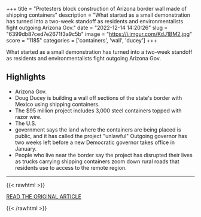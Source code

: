 +++
title = "Protesters block construction of Arizona border wall made of shipping containers"
description = "What started as a small demonstration has turned into a two-week standoff as residents and environmentalists fight outgoing Arizona Gov."
date = "2022-12-14 14:20:26"
slug = "6399db87ced7e2671f3a9c5b"
image = "https://i.imgur.com/KdJ1BM2.jpg"
score = "1185"
categories = ['containers', 'wall', 'ducey']
+++

What started as a small demonstration has turned into a two-week standoff as residents and environmentalists fight outgoing Arizona Gov.

## Highlights

- Arizona Gov.
- Doug Ducey is building a wall off sections of the state's border with Mexico using shipping containers.
- The $95 million project includes 3,000 steel containers topped with razor wire.
- The U.S.
- government says the land where the containers are being placed is public, and it has called the project "unlawful" Outgoing governor has two weeks left before a new Democratic governor takes office in January.
- People who live near the border say the project has disrupted their lives as trucks carrying shipping containers zoom down rural roads that residents use to access to the remote region.

---

{{< rawhtml >}}
  <p class="article-category">
    <a target="_blank" href="https://www.nbcnews.com/news/us-news/protesters-block-construction-arizona-border-wall-made-shipping-contai-rcna61373">READ THE ORIGINAL ARTICLE</a>
  </p>
{{< /rawhtml >}}
